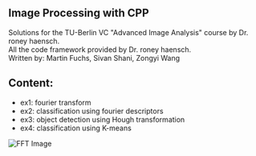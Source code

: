 ## Image Processing with CPP

Solutions for the TU-Berlin VC "Advanced Image Analysis" course by Dr. roney haensch. <br>
All the code framework provided by Dr. roney haensch.<br>
Written by:
Martin Fuchs,
Sivan Shani,
Zongyi Wang

## Content:
- ex1: fourier transform
- ex2: classification using fourier descriptors
- ex3: object detection using Hough transformation
- ex4: classification using K-means

![FFT Image](file:///home/john/Desktop/repos/AIA/ex1/submission/Group-U/Data/Output/result.jpg)
